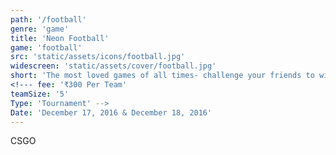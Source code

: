 ```yaml
---
path: '/football'
genre: 'game'
title: 'Neon Football'
game: 'football'
src: 'static/assets/icons/football.jpg'
widescreen: 'static/assets/cover/football.jpg'
short: 'The most loved games of all times- challenge your friends to win the tournament and challenge your rivals to earn the title!'
<!--- fee: '₹300 Per Team'
teamSize: '5'
Type: 'Tournament' -->
Date: 'December 17, 2016 & December 18, 2016' 
---
```


CSGO